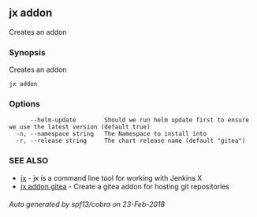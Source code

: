 ## jx addon

Creates an addon

### Synopsis


Creates an addon

```
jx addon
```

### Options

```
      --helm-update        Should we run helm update first to ensure we use the latest version (default true)
  -n, --namespace string   The Namespace to install into
  -r, --release string     The chart release name (default "gitea")
```

### SEE ALSO
* [jx](jx.md)	 - jx is a command line tool for working with Jenkins X
* [jx addon gitea](jx_addon_gitea.md)	 - Create a gitea addon for hosting git repositories

###### Auto generated by spf13/cobra on 23-Feb-2018
